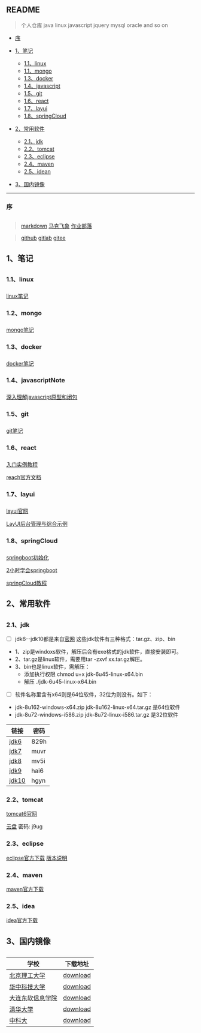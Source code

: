 ## README
> 个人仓库
java  linux  javascript  jquery  mysql oracle and so on

*   [序](#preface)
*   [1、笔记](#note)
    *   [1.1、linux](#linuxNote)
    *   [1.1、mongo](#mongoNote)
    *   [1.3、docker](#dockerNote)
    *   [1.4、javascript](#javascriptNote)
    *   [1.5、git](#gitNote)
    *   [1.6、react](#react)
    *   [1.7、layui](#layui)
    *   [1.8、springCloud](#springCloud)
	
*   [2、常用软件](#commonSoft)
    *   [2.1、jdk](#jdkSoft)
    *   [2.2、tomcat](#tomcatSoft)
    *   [2.3、eclipse](#eclipse)
    *   [2.4、maven](#maven)
    *   [2.5、idean](#idea)
*   [3、国内镜像](#schoolMirror)

*****************************************************************

### 序 <h2 id="preface"></h2>

> [markdown]( https://jbt.github.io/markdown-editor/ )    [马克飞象]( https://maxiang.io )   [作业部落]( https://www.zybuluo.com/mdeditor )    

> [github]( https://github.com/scott180 )  [gitlab]( https://git.lug.ustc.edu.cn/ja )     [gitee]( https://gitee.com )


## 1、笔记 <h2 id="note"></h2>

###  1.1、linux <h3 id="linuxNote"></h3>
[linux笔记]( https://github.com/scott180/MyNotes/blob/master/linux%E7%AC%94%E8%AE%B0-x.md )

###  1.2、mongo <h3 id="mongoNote"></h3>
[mongo笔记]( https://github.com/scott180/MyNotes/blob/master/mongo.md )

###  1.3、docker <h3 id="dockerNote"></h3>
[docker笔记]( https://github.com/scott180/MyNotes/blob/master/docker.md )

###  1.4、javascriptNote <h3 id="javascriptNote"></h3>
[深入理解javascript原型和闭包]( https://github.com/scott180/MyNotes/tree/master/%E6%B7%B1%E5%85%A5%E7%90%86%E8%A7%A3javascript%E5%8E%9F%E5%9E%8B%E5%92%8C%E9%97%AD%E5%8C%85 )

###  1.5、git <h3 id="gitNote"></h3>
[git笔记]( https://github.com/scott180/MyNotes/blob/master/git%E7%AC%94%E8%AE%B0.md )


###  1.6、react <h3 id="react"></h3>
[入门实例教程]( http://www.ruanyifeng.com/blog/2015/03/react.html )

[reach官方文档]( https://reactjs.org/docs/forms.html )


###  1.7、layui <h3 id="layui"></h3>
[layui官网]( https://www.layui.com/ )

[LayUI后台管理与综合示例]( https://www.cnblogs.com/best/p/9150271.html )

###  1.8、springCloud <h3 id="springCloud"></h3>
[springboot初始化]( https://start.spring.io/ )

[2小时学会springboot]( https://blog.csdn.net/forezp/article/details/61472783 )

[springCloud教程]( https://blog.csdn.net/forezp/article/details/70148833 )

	
## 2、常用软件 <h2 id="commonSoft"></h2>
<h3 id="jdkSoft"></h3>

### 2.1、jdk 

- [ ] jdk6--jdk10都是来自[官网]( http://www.oracle.com/technetwork/java/archive-139210.html )
这些jdk软件有三种格式：tar.gz、zip、bin
- 1、zip是windoxs软件，解压后会有exe格式的jdk软件，直接安装即可。
- 2、tar.gz是linux软件，需要用tar -zxvf xx.tar.gz解压。
- 3、bin也是linux软件，需解压：
   - 添加执行权限 
    chmod u+x jdk-6u45-linux-x64.bin
   - 解压 
    ./jdk-6u45-linux-x64.bin
    
- [ ] 软件名称里含有x64则是64位软件，32位为则没有。如下：
- jdk-8u162-windows-x64.zip  jdk-8u162-linux-x64.tar.gz  是64位软件
- jdk-8u72-windows-i586.zip jdk-8u72-linux-i586.tar.gz   是32位软件

> 

| 链接                              | 密码   | 
| --------                          | -----  | 
| [jdk6]( https://pan.baidu.com/s/1z3p1DecyBVugP7cECIupyg )     | 829h |
| [jdk7]( https://pan.baidu.com/s/17ik9x-g3RkYEu6vah9CZVw )     | muvr |
| [jdk8]( https://pan.baidu.com/s/1MT8zldLnH9PuZsVR77DEAw )     | mv5i |
| [jdk9]( https://pan.baidu.com/s/1SMGJqedJKR3hULrpWn4eLA )     | hai6 |
| [jdk10]( https://pan.baidu.com/s/1SHA7XNoPxBdOkaed3cunow )    | hgyn |


<h3 id="tomcatSoft"></h3>

### 2.2、tomcat
[tomcat6官网]( https://archive.apache.org/dist/tomcat/ )

[云盘]( https://pan.baidu.com/s/1yPhAfIcACTGkpIOYlEds1g )   密码: j9ug


<h3 id="eclipse"></h3>

### 2.3、eclipse
[eclipse官方下载]( http://www.eclipse.org/downloads/packages )
[版本说明]( https://github.com/scott180/MyNotes/blob/master/eclipse%20%E4%B8%8B%E8%BD%BD%E5%8F%8A%E7%89%88%E6%9C%AC%E8%AF%B4%E6%98%8E.md )


<h3 id="maven"></h3>

### 2.4、maven
[maven官方下载]( https://archive.apache.org/dist/maven/maven-3/ )


<h3 id="idea"></h3>

### 2.5、idea
[idea官方下载]( https://www.jetbrains.com/idea/download/other.html )



## 3、国内镜像 <h2 id="schoolMirror"></h2>

| 学校												   |  下载地址
| ------------    									   |  -------------   
| [北京理工大学]( http://mirror.bit.edu.cn )           |  [download]( http://mirror.bit.edu.cn/eclipse/technology/epp/downloads/release/ )
| [华中科技大学]( http://mirrors.hust.edu.cn/ ) 	   |  [download]( http://mirrors.hust.edu.cn/eclipse/technology/epp/downloads/release/ )
| [大连东软信息学院]( http://mirrors.neusoft.edu.cn/)  |  [download]( http://mirrors.neusoft.edu.cn/eclipse/technology/epp/downloads/release/ )
| [清华大学]( https://mirrors.tuna.tsinghua.edu.cn/ )  |  [download]( https://mirrors.tuna.tsinghua.edu.cn/eclipse/technology/epp/downloads/release/ )
| [中科大]( http://mirrors.ustc.edu.cn/ )		 	   |  [download]( http://mirrors.ustc.edu.cn/eclipse/technology/epp/downloads/release/ )
